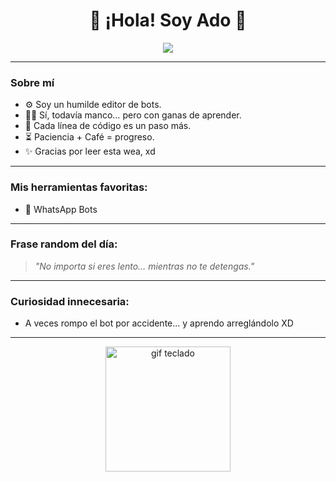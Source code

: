 <h1 align="center">🌟 ¡Hola! Soy Ado 🌟</h1>

<p align="center">
  <img src="https://readme-typing-svg.demolab.com/?lines=Editor+de+bots+manco+XD;Aprendiendo+paso+a+paso...;Gracias+por+pasarte+por+mi+perfil!&center=true&width=440&height=45&color=58C6B2&vCenter=true&pause=1000&size=22" />
</p>

---

### Sobre mí

- ⚙️ Soy un humilde editor de bots.
- 🐻‍❄️ Sí, todavía manco… pero con ganas de aprender.
- 🧠 Cada línea de código es un paso más.
- ⏳ Paciencia + Café = progreso.
- ✨ Gracias por leer esta wea, xd

---

### Mis herramientas favoritas:

- 🤖 WhatsApp Bots
  

---

### Frase random del día:

> _"No importa si eres lento… mientras no te detengas."_

---

### Curiosidad innecesaria:
- A veces rompo el bot por accidente... y aprendo arreglándolo XD

---

<p align="center">
  <img src="https://media.giphy.com/media/QssGEmpkyEOhBCb7e1/giphy.gif" width="200" alt="gif teclado" />
</p>
